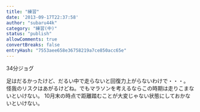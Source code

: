 ```yaml
---
title: "練習"
date: '2013-09-17T22:37:58'
author: "subaru44k"
category: "練習(中)"
status: "publish"
allowComments: true
convertBreaks: false
entryHash: "7553aee658e36758219a7ce850acc65e"
---
```

34分ジョグ

足はだるかったけど、だるい中で走らないと回復力上がらないわけで・・・。
怪我のリスクはあがるけどね。でもマラソンを考えるならこの時期は走りこまないといけない。
10月末の時点で距離踏むことが大変じゃない状態にしておかないといけない。

